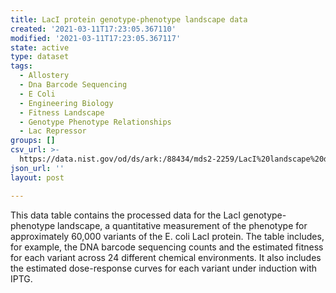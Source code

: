 ```yaml
---
title: LacI protein genotype-phenotype landscape data
created: '2021-03-11T17:23:05.367110'
modified: '2021-03-11T17:23:05.367117'
state: active
type: dataset
tags:
  - Allostery
  - Dna Barcode Sequencing
  - E Coli
  - Engineering Biology
  - Fitness Landscape
  - Genotype Phenotype Relationships
  - Lac Repressor
groups: []
csv_url: >-
  https://data.nist.gov/od/ds/ark:/88434/mds2-2259/LacI%20landscape%20data%20columns%20description.csv
json_url: ''
layout: post

---
```

This data table contains the processed data for the LacI genotype-phenotype landscape, a quantitative measurement of the phenotype for approximately 60,000 variants of the E. coli LacI protein. The table includes, for example, the DNA barcode sequencing counts and the estimated fitness for each variant across 24 different chemical environments. It also includes the estimated dose-response curves for each variant under induction with IPTG.
